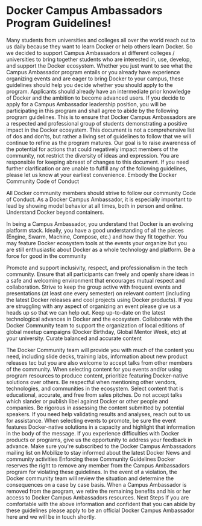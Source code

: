 # Docker Campus Ambassadors Program Guidelines!

Many students from universities and colleges all over the world reach out to us daily because they want to learn Docker or help others learn Docker. So we decided to support Campus Ambassadors at different colleges / universities to bring together students who are interested in, use, develop, and support the Docker ecosystem. Whether you just want to see what the Campus Ambassador program entails or you already have experience organizing events and are eager to bring Docker to your campus, these guidelines should help you decide whether you should apply to the program. Applicants should already have an intermediate prior knowledge of Docker and the ambition to become advanced users. 
If you decide to apply for a Campus Ambassador leadership position, you will be participating in this program and shall agree to abide by the following program guidelines. This is to ensure that Docker Campus Ambassadors are a respected and professional group of students demonstrating a positive impact in the Docker ecosystem.
This document is not a comprehensive list of dos and don’ts, but rather a living set of guidelines to follow that we will continue to refine as the program matures. Our goal is to raise awareness of the potential for actions that could negatively impact members of the community, not restrict the diversity of ideas and expression.
You are responsible for keeping abreast of changes to this document. If you need further clarification or are unable to fulfill any of the following guidelines, please let us know at your earliest convenience.
Embody the Docker Community Code of Conduct

All Docker community members should strive to follow our community Code of Conduct. As a Docker Campus Ambassador, it is especially important to lead by showing model behavior at all times, both in person and online.
Understand Docker beyond containers.

In being a Campus Ambassador, you understand that Docker is an evolving platform stack. Ideally, you have a good understanding of all the pieces (Engine, Swarm, Machine, Compose, etc.) and how they fit together. You may feature Docker ecosystem tools at the events your organize but you are still enthusiastic about Docker as a whole technology and platform.
Be a force for good in the community

Promote and support inclusivity, respect, and professionalism in the tech community.
Ensure that all participants can freely and openly share ideas in a safe and welcoming environment that encourages mutual respect and collaboration.
Strive to keep the group active with frequent events and presentations (at least one every semester) on relevant content (including the latest Docker releases and cool projects using Docker products). If you are struggling with any aspect of organizing an event please give us a heads up so that we can help out.
Keep up-to-date on the latest technological advances in Docker and the ecosystem.
Collaborate with the Docker Community team to support the organization of local editions of global meetup campaigns (Docker Birthday, Global Mentor Week, etc) at your university.
Curate balanced and accurate content

The Docker Community team will provide you with much of the content you need, including slide decks, training labs, information about new product releases tec but you are also welcome to accept talks from other members of the community.
When selecting content for you events and/or using program resources to produce content, prioritize featuring Docker-native solutions over others.
Be respectful when mentioning other vendors, technologies, and communities in the ecosystem.
Select content that is educational, accurate, and free from sales pitches.
Do not accept talks which slander or publish libel against Docker or other people and companies.
Be rigorous in assessing the content submitted by potential speakers. If you need help validating results and analyses, reach out to us for assistance.
When selecting events to promote, be sure the event features Docker-native solutions in a capacity and highlight that information in the body of the message.
If you experience difficulties with Docker products or programs, give us the opportunity to address your feedback in advance.
Make sure you're subscribed to the Docker Campus Ambassadors mailing list on Mobilize to stay informed about the latest Docker News and community activities
Enforcing these Community Guidelines
Docker reserves the right to remove any member from the Campus Ambassadors program for violating these guidelines. In the event of a violation, the Docker community team will review the situation and determine the consequences on a case by case basis. When a Campus Ambassador is removed from the program, we retire the remaining benefits and his or her access to Docker Campus Ambassadors resources.
Next Steps
If you are comfortable with the above information and confident that you can abide by these guidelines please apply to be an official Docker Campus Ambassador here and we will be in touch shortly.


